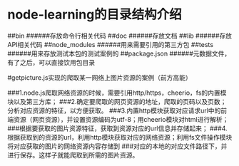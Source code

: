 # node-learning的目录结构介绍
##bin
######存放命令行相关代码
##doc
######存放文档
##lib
######存放API相关代码
##node_modules
######用来需要引用的第三方包
##tests
######用来存放测试本包的测试案例的
##package.json
######元数据文件，有了之后，可以直接饮用包目录

#getpicture.js实现的爬取某一网络上图片资源的案例（前方高能）

###1.node.js爬取网络资源的时候，需要引用http/https，cheerio，fs的内置模块以及第三方库；
###2.确定要爬取的网页资源的地址，爬取的页码以及页数；分析对应资源的特征，以方便获取。
###3.内置http模块获取对应请求url中的前端资源（网页资源），并设置资源编码为utf-8；用cheerio模块对html进行解析；
###根据要获取的图片资源特征，获取到资源对应的url信息并存储起来；
###4.根据获取到的资源的url，利用http模块获取对应的网络资源；利用fs文件操作模块将对应获取的图片的网络资源内容存储到
###对应的本地的对应文件路径下，并进行保存。这样子就能爬取到所需的图片资源。
